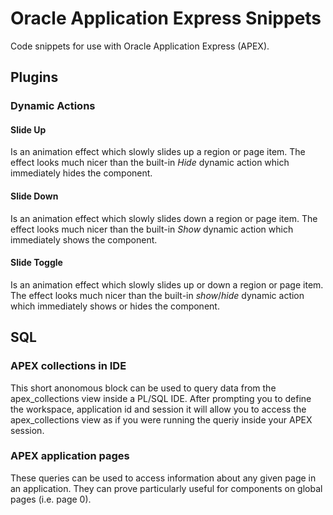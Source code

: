 # Oracle Application Express Snippets
Code snippets for use with Oracle Application Express (APEX).

## Plugins
### Dynamic Actions
#### Slide Up
Is an animation effect which slowly slides up a region or page item. The effect looks much nicer than the built-in *Hide* dynamic action which immediately hides the component.

#### Slide Down
Is an animation effect which slowly slides down a region or page item. The effect looks much nicer than the built-in *Show* dynamic action which immediately shows the component.

#### Slide Toggle
Is an animation effect which slowly slides up or down a region or page item. The effect looks much nicer than the built-in *show*/*hide* dynamic action which immediately shows or hides the component.

## SQL
### APEX collections in IDE
This short anonomous block can be used to query data from the apex\_collections view inside a PL/SQL IDE. After prompting you to define the workspace, application id and session it will allow you to access the apex\_collections view as if you were running the queriy inside your APEX session.

### APEX application pages
These queries can be used to access information about any given page in an application. They can prove particularly useful for components on global pages (i.e. page 0).
